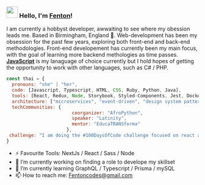 ### <img src="https://media.giphy.com/media/hvRJCLFzcasrR4ia7z/giphy.gif" width="30px"> Hello, I'm [Fenton](https://silly-albattani-36984d.netlify.app/)!

I am currently a hobbyst developer, awwaiting to see where my obession leads me. Based in Birmingham, England 🏴󠁧󠁢󠁥󠁮󠁧󠁿. Web-development has been my obsession for the past few years, exploring both front-end and back-end methodologies. Front-end developement has currently been my main focus, with the goal of learning more backend methologies as time passes. <strong>[JavaScript](https://www.javascript.com/)</strong> is my lanaguage of choice currently but I hold hopes of getting the opportunity to work with other languages, such as C# / PHP.

```javascript
const thai = {
  pronouns: "she" | "her",
  code: [Javascript, Typescript, HTML, CSS, Ruby, Python, Java],
  tools: [React, Redux, Node, Storybook, Styled-Components, Jest, Docker],
  architecture: ["microservices", "event-driven", "design system pattern"],
  techCommunities: {
                        coorganizer: "AfroPython",
                        speaker: "Latinity",
                        mentor: "EducaTRANSforma"
                      },
 challenge: "I am doing the #100DaysOfCode challenge focused on react and typescript"
}
```

- ⚡ Favourite Tools: NextJs / React / Sass / Node 
- 🔭 I’m currently working on finding a role to develope my skillset
- 🌱 I’m currently learning GraphQL / Typescript / Prisma / mySQL
- 📫 How to reach me: Fentoncodes@gmail.com

